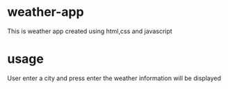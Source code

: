 # weather-app
This is weather app created using html,css and javascript
# usage
User enter a city and press enter the weather information will be displayed
